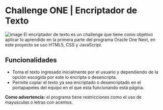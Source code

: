 # Challenge ONE | Encriptador de Texto 
![image](https://github.com/AntekR/Encriptador/assets/83246281/4c58d761-c2f1-45c5-84ce-a107d8d4edbf)
El encriptador de texto es un challenge que tiene como objetivo aplicar lo aprendido en la primera parte del programa Oracle One Next, en este proyecto se uso HTML5, CSS y JavaScript. 
## Funcionalidades
- Toma el texto ingresado inicialmente por el usuario y dependiendo de la opción escogida por este lo encripta o desencripta. 
- Permite copiar el texto ya sea encriptado o desencriptado en el portapapeles del equipo en el que esta funcionando está página.

**Como advertencía:** el programa tiene restricciones como el uso de mayusculas o letras con acentos.
